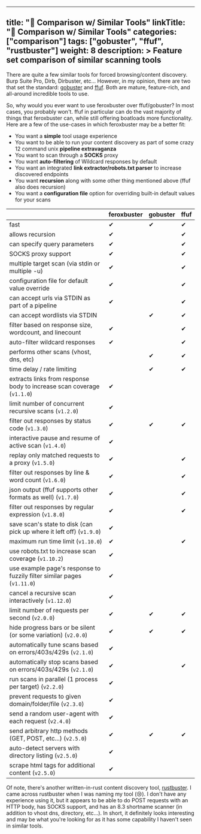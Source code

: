 
---
title: "🧐 Comparison w/ Similar Tools"
linkTitle: "🧐 Comparison w/ Similar Tools"
categories: ["comparison"]
tags: ["gobuster", "ffuf", "rustbuster"]
weight: 8
description: >
  Feature set comparison of similar scanning tools
---

There are quite a few similar tools for forced browsing/content discovery. Burp Suite Pro, Dirb, Dirbuster, etc...
However, in my opinion, there are two that set the standard: [gobuster](https://github.com/OJ/gobuster) and
[ffuf](https://github.com/ffuf/ffuf). Both are mature, feature-rich, and all-around incredible tools to use.

So, why would you ever want to use feroxbuster over ffuf/gobuster? In most cases, you probably won't. ffuf in particular
can do the vast majority of things that feroxbuster can, while still offering boatloads more functionality. Here are a
few of the use-cases in which feroxbuster may be a better fit:

- You want a **simple** tool usage experience
- You want to be able to run your content discovery as part of some crazy 12 command unix **pipeline extravaganza**
- You want to scan through a **SOCKS** proxy
- You want **auto-filtering** of Wildcard responses by default
- You want an integrated **link extractor/robots.txt parser** to increase discovered endpoints
- You want **recursion** along with some other thing mentioned above (ffuf also does recursion)
- You want a **configuration file** option for overriding built-in default values for your scans

|                                                                          | feroxbuster | gobuster | ffuf |
|--------------------------------------------------------------------------|---|---|---|
| fast                                                                     | ✔ | ✔ | ✔ |
| allows recursion                                                         | ✔ |   | ✔ |
| can specify query parameters                                             | ✔ |   | ✔ |
| SOCKS proxy support                                                      | ✔ |   | ✔ |
| multiple target scan (via stdin or multiple -u)                          | ✔ |   | ✔ |
| configuration file for default value override                            | ✔ |   | ✔ |
| can accept urls via STDIN as part of a pipeline                          | ✔ |   | ✔ |
| can accept wordlists via STDIN                                           |   | ✔ | ✔ |
| filter based on response size, wordcount, and linecount                  | ✔ |   | ✔ |
| auto-filter wildcard responses                                           | ✔ |   | ✔ |
| performs other scans (vhost, dns, etc)                                   |   | ✔ | ✔ |
| time delay / rate limiting                                               |   | ✔ | ✔ |
| extracts links from response body to increase scan coverage (`v1.1.0`)   | ✔ |   |   |
| limit number of concurrent recursive scans (`v1.2.0`)                    | ✔ |   |   |
| filter out responses by status code (`v1.3.0`)                           | ✔ | ✔ | ✔ |
| interactive pause and resume of active scan (`v1.4.0`)                   | ✔ |   |   |
| replay only matched requests to a proxy (`v1.5.0`)                       | ✔ |   | ✔ |
| filter out responses by line & word count (`v1.6.0`)                     | ✔ |   | ✔ |
| json output (ffuf supports other formats as well) (`v1.7.0`)             | ✔ |   | ✔ |
| filter out responses by regular expression (`v1.8.0`)                    | ✔ |   | ✔ |
| save scan's state to disk (can pick up where it left off) (`v1.9.0`)     | ✔ |   |   |
| maximum run time limit (`v1.10.0`)                                       | ✔ |   | ✔ |
| use robots.txt to increase scan coverage (`v1.10.2`)                     | ✔ |   |   |
| use example page's response to fuzzily filter similar pages  (`v1.11.0`) | ✔ |   |   |
| cancel a recursive scan interactively (`v1.12.0`)                        | ✔ |   |   |
| limit number of requests per second (`v2.0.0`)                           | ✔ | ✔ | ✔ |
| hide progress bars or be silent (or some variation) (`v2.0.0`)           | ✔ | ✔ | ✔ |
| automatically tune scans based on errors/403s/429s  (`v2.1.0`)           | ✔ |   |   |
| automatically stop scans based on errors/403s/429s  (`v2.1.0`)           | ✔ |   | ✔ |
| run scans in parallel (1 process per target) (`v2.2.0`)                  | ✔ |   |   |
| prevent requests to given domain/folder/file (`v2.3.0`)                  | ✔ |   |   |
| send a random user-agent with each request (`v2.4.0`)                    | ✔ |   |   |
| send arbitrary http methods (GET, POST, etc...) (`v2.5.0`)               | ✔ | ✔ | ✔ |
| auto-detect servers with directory listing (`v2.5.0`)                    | ✔ |   |   |
| scrape html tags for additional content (`v2.5.0`)                       | ✔ |   |   |

Of note, there's another written-in-rust content discovery tool, [rustbuster](https://github.com/phra/rustbuster). I
came across rustbuster when I was naming my tool (😢). I don't have any experience using it, but it appears to be able
to do POST requests with an HTTP body, has SOCKS support, and has an 8.3 shortname scanner (in addition to vhost dns,
directory, etc...). In short, it definitely looks interesting and may be what you're looking for as it has some
capability I haven't seen in similar tools.



